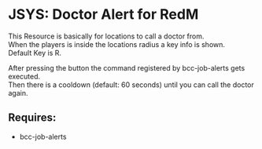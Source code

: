 # JSYS: Doctor Alert for RedM
This Resource is basically for locations to call a doctor from.  
When the players is inside the locations radius a key info is shown.  
Default Key is R.  
  
After pressing the button the command registered by bcc-job-alerts gets executed.  
Then there is a cooldown (default: 60 seconds) until you can call the doctor again.  

## Requires:
* bcc-job-alerts

